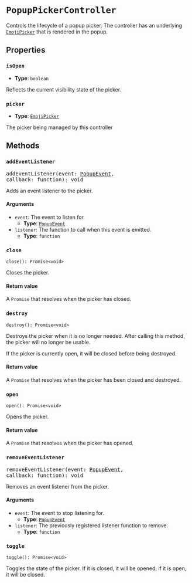 # `PopupPickerController`

Controls the lifecycle of a popup picker. The controller has an underlying [`EmojiPicker`](../../picmo/classes/emoji-picker) that is rendered in the popup.

## Properties

### `isOpen`

- **Type**: `boolean`

Reflects the current  visibility state of the picker.

### `picker`

- **Type**: [`EmojiPicker`](../../picmo/classes/emoji-picker)

The picker being managed by this controller

## Methods

### `addEventListener`

<pre>
addEventListener(event: <a href="../types/popup-event">PopupEvent</a>,
callback: function): void
</pre>

Adds an event listener to the picker.

#### Arguments

- `event`: The event to listen for.
  - **Type**: [`PopupEvent`](../types/popup-event)
- `listener`: The function to call when this event is emitted.
  - **Type**: `function`

### `close`

```
close(): Promise<void>
```

Closes the picker.

#### Return value

A `Promise` that resolves when the picker has closed.

### `destroy`

```
destroy(): Promise<void>
```

Destroys the picker when it is no longer needed. After calling this method, the picker will no longer be usable.

If the picker is currently open, it will be closed before being destroyed.

#### Return value

A `Promise` that resolves when the picker has been closed and destroyed.

### `open`

```
open(): Promise<void>
```

Opens the picker.

#### Return value

A `Promise` that resolves when the picker has opened.

### `removeEventListener`

<pre>
removeEventListener(event: <a href="../types/popup-event">PopupEvent</a>,
callback: function): void
</pre>

Removes an event listener from the picker.

#### Arguments

- `event`: The event to stop listening for.
  - **Type**: [`PopupEvent`](../types/popup-event)
- `listener`: The previously registered listener function to remove.
  - **Type**: `function`

### `toggle`

```
toggle(): Promise<void>
```

Toggles the state of the picker. If it is closed, it will be opened; if it is open, it will be closed.
